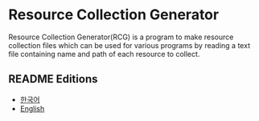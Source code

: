 # Resource Collection Generator

Resource Collection Generator(RCG) is a program to make resource collection files which can be used for various programs by reading a text file containing name and path of each resource to collect.



## README Editions

- [한국어](README.kor.md)
- [English](README.eng.md)

